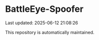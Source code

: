 # BattleEye-Spoofer

Last updated: 2025-06-12 21:08:26

This repository is automatically maintained.
